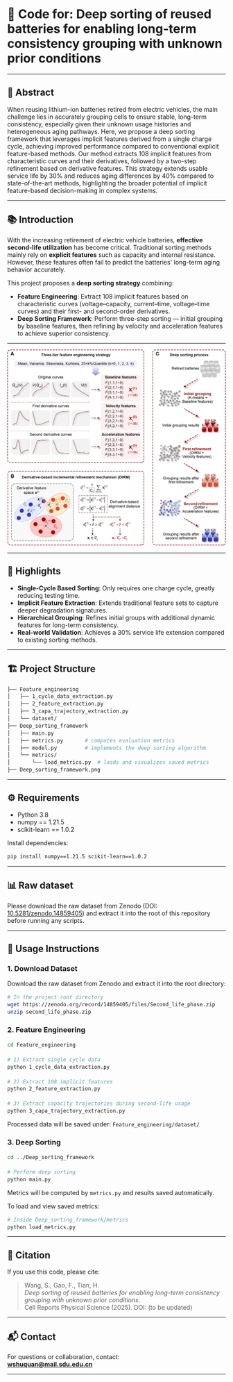 # 🚀 Code for: Deep sorting of reused batteries for enabling long-term consistency grouping with unknown prior conditions

---

## 📝 Abstract
When reusing lithium-ion batteries retired from electric vehicles, the main challenge lies in accurately grouping cells to ensure stable, long-term consistency, especially given their unknown usage histories and heterogeneous aging pathways. Here, we propose a deep sorting framework that leverages implicit features derived from a single charge cycle, achieving improved performance compared to conventional explicit feature-based methods. Our method extracts 108 implicit features from characteristic curves and their derivatives, followed by a two-step refinement based on derivative features. This strategy extends usable service life by 30% and reduces aging differences by 40% compared to state-of-the-art methods, highlighting the broader potential of implicit feature-based decision-making in complex systems.

---

## 📚 Introduction
With the increasing retirement of electric vehicle batteries, **effective second-life utilization** has become critical. Traditional sorting methods mainly rely on **explicit features** such as capacity and internal resistance. However, these features often fail to predict the batteries' long-term aging behavior accurately.

This project proposes a **deep sorting strategy** combining:
- **Feature Engineering**: Extract 108 implicit features based on characteristic curves (voltage–capacity, current–time, voltage–time curves) and their first- and second-order derivatives.
- **Deep Sorting Framework**: Perform three-step sorting — initial grouping by baseline features, then refining by velocity and acceleration features to achieve superior consistency.

---

![Deep sorting framework](https://github.com/wshuquan/Deep_sorting_of_reused_batteries/blob/main/Deep_sorting_framework.png)

---

## 🌟 Highlights
- **Single-Cycle Based Sorting**: Only requires one charge cycle, greatly reducing testing time.  
- **Implicit Feature Extraction**: Extends traditional feature sets to capture deeper degradation signatures.  
- **Hierarchical Grouping**: Refines initial groups with additional dynamic features for long-term consistency.  
- **Real-world Validation**: Achieves a 30% service life extension compared to existing sorting methods.

---

## 🏗️ Project Structure
```bash
├── Feature_engineering
│   ├── 1_cycle_data_extraction.py
│   ├── 2_feature_extraction.py
│   ├── 3_capa_trajectory_extraction.py
│   └── dataset/
├── Deep_sorting_framework
│   ├── main.py
│   ├── metrics.py       # computes evaluation metrics
│   ├── model.py         # implements the deep sorting algorithm
│   └── metrics/
│       └── load_metrics.py  # loads and visualizes saved metrics
├── Deep_sorting_framework.png
```

---

## ⚙️ Requirements
- Python 3.8  
- numpy == 1.21.5  
- scikit-learn == 1.0.2  

Install dependencies:
```bash
pip install numpy==1.21.5 scikit-learn==1.0.2
```

---

## 📊 Raw dataset  
Please download the raw dataset from Zenodo (DOI: [10.5281/zenodo.14859405](https://doi.org/10.5281/zenodo.14859405)) and extract it into the root of this repository before running any scripts.

---

## 🚀 Usage Instructions

### 1. Download Dataset
Download the raw dataset from Zenodo and extract it into the root directory:
```bash
# In the project root directory
wget https://zenodo.org/record/14859405/files/Second_life_phase.zip
unzip second_life_phase.zip
```

### 2. Feature Engineering
```bash
cd Feature_engineering

# 1) Extract single cycle data
python 1_cycle_data_extraction.py

# 2) Extract 108 implicit features
python 2_feature_extraction.py

# 3) Extract capacity trajectories during second-life usage
python 3_capa_trajectory_extraction.py
```
Processed data will be saved under: `Feature_engineering/dataset/`

### 3. Deep Sorting
```bash
cd ../Deep_sorting_framework

# Perform deep sorting
python main.py
```
Metrics will be computed by `metrics.py` and results saved automatically.

To load and view saved metrics:
```bash
# Inside Deep_sorting_framework/metrics
python load_metrics.py
```

---

## 📄 Citation
If you use this code, please cite:  
> Wang, S., Gao, F., Tian, H.  
> *Deep sorting of reused batteries for enabling long-term consistency grouping with unknown prior conditions*.  
> Cell Reports Physical Science (2025). DOI: (to be updated)

---

## 📬 Contact
For questions or collaboration, contact:  
**wshuquan@mail.sdu.edu.cn**

---
